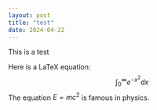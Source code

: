 ```yaml
---
layout: post
title: "test"
date: 2024-04-22
---
```


This is a test

Here is a LaTeX equation: $$\int_{0}^{\infty} e^{-x^2} dx$$
The equation $E=mc^2$ is famous in physics.

